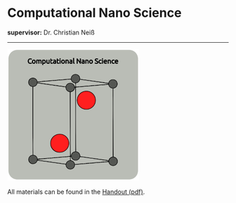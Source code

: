 # Computational Nano Science

**supervisor:** Dr. Christian Neiß

------

<img src="https://github.com/CompPhotoChem/bachelor-qc-2/blob/main/projects/nano_science/project_nano.png" width="300px" />

All materials can be found in the [Handout (pdf)](https://github.com/CompPhotoChem/bachelor-qc-2/blob/main/projects/nano_science/u5_SS25_Handout.pdf).
